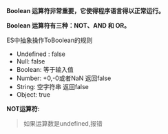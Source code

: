 **Boolean 运算符非常重要，它使得程序语言得以正常运行。**

**Boolean 运算符有三种：NOT、AND 和 OR。**

ES中抽象操作ToBoolean的规则

* Undefined : false
* Null: false
* Boolean: 等于输入值
* Number: +0,-0或者NaN 返回false
* String: 空字符串 返回false
* Object: true

**NOT运算符:**

> 如果运算数是undefined,报错





